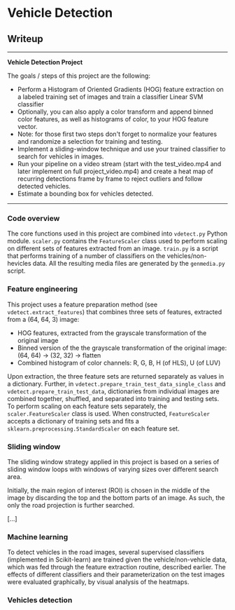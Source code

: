 # **Vehicle Detection**

## Writeup

---

**Vehicle Detection Project**

The goals / steps of this project are the following:

* Perform a Histogram of Oriented Gradients (HOG) feature extraction on a labeled training set of images and train a classifier Linear SVM classifier
* Optionally, you can also apply a color transform and append binned color features, as well as histograms of color, to your HOG feature vector.
* Note: for those first two steps don't forget to normalize your features and randomize a selection for training and testing.
* Implement a sliding-window technique and use your trained classifier to search for vehicles in images.
* Run your pipeline on a video stream (start with the test_video.mp4 and later implement on full project_video.mp4) and create a heat map of recurring detections frame by frame to reject outliers and follow detected vehicles.
* Estimate a bounding box for vehicles detected.


[//]: # (Image References)

[image1]: ./examples/car_not_car.png
---

### Code overview

The core functions used in this project are combined into `vdetect.py` Python module. `scaler.py` contains the `FeatureScaler` class used to perform scaling on different sets of features extracted from an image. `train.py` is a script that performs training of a number of classifiers on the vehicles/non-hevicles data. All the resulting media files are generated by the `genmedia.py` script.

### Feature engineering

This project uses a feature preparation method (see `vdetect.extract_features`) that combines three sets of features, extracted from a (64, 64, 3) image:

* HOG features, extracted from the grayscale transformation of the original image
* Binned version of the the grayscale transformation of the original image: (64, 64) -> (32, 32) -> flatten
* Combined histogram of color channels: R, G, B, H (of HLS), U (of LUV)

Upon extraction, the three feature sets are returned separately as values in a dictionary. Further, in `vdetect.prepare_train_test_data_single_class` and `vdetect.prepare_train_test_data`, dictionaries from individual images are combined together, shuffled, and separated into training and testing sets. To perform scaling on each feature sets separately, the `scaler.FeatureScaler` class is used. When constructed, `FeatureScaler` accepts a dictionary of training sets and fits a `sklearn.preprocessing.StandardScaler` on each feature set.

### Sliding window

The sliding window strategy applied in this project is based on a series of sliding window loops with windows of varying sizes over different search area.

Initially, the main region of interest (ROI) is chosen in the middle of the image by discarding the top and the bottom parts of an image. As such, the only the road projection is further searched.

[...]


### Machine learning

To detect vehicles in the road images, several supervised classifiers (implemented in Scikit-learn) are trained given the vehicle/non-vehicle data, which was fed through the feature extraction routine, described earlier. The effects of different classifiers and their parameterization on the test images were evaluated graphically, by visual analysis of the heatmaps.

### Vehicles detection
